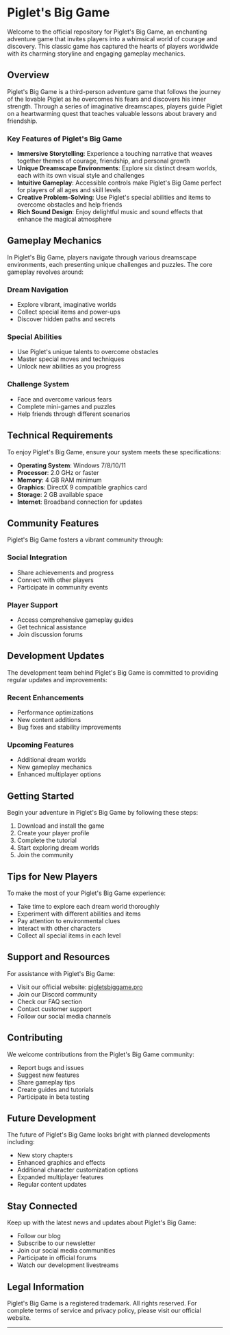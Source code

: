 # Piglet's Big Game

Welcome to the official repository for Piglet's Big Game, an enchanting adventure game that invites players into a whimsical world of courage and discovery. This classic game has captured the hearts of players worldwide with its charming storyline and engaging gameplay mechanics.

## Overview

Piglet's Big Game is a third-person adventure game that follows the journey of the lovable Piglet as he overcomes his fears and discovers his inner strength. Through a series of imaginative dreamscapes, players guide Piglet on a heartwarming quest that teaches valuable lessons about bravery and friendship.

### Key Features of Piglet's Big Game

- **Immersive Storytelling**: Experience a touching narrative that weaves together themes of courage, friendship, and personal growth
- **Unique Dreamscape Environments**: Explore six distinct dream worlds, each with its own visual style and challenges
- **Intuitive Gameplay**: Accessible controls make Piglet's Big Game perfect for players of all ages and skill levels
- **Creative Problem-Solving**: Use Piglet's special abilities and items to overcome obstacles and help friends
- **Rich Sound Design**: Enjoy delightful music and sound effects that enhance the magical atmosphere

## Gameplay Mechanics

In Piglet's Big Game, players navigate through various dreamscape environments, each presenting unique challenges and puzzles. The core gameplay revolves around:

### Dream Navigation
- Explore vibrant, imaginative worlds
- Collect special items and power-ups
- Discover hidden paths and secrets

### Special Abilities
- Use Piglet's unique talents to overcome obstacles
- Master special moves and techniques
- Unlock new abilities as you progress

### Challenge System
- Face and overcome various fears
- Complete mini-games and puzzles
- Help friends through different scenarios

## Technical Requirements

To enjoy Piglet's Big Game, ensure your system meets these specifications:

- **Operating System**: Windows 7/8/10/11
- **Processor**: 2.0 GHz or faster
- **Memory**: 4 GB RAM minimum
- **Graphics**: DirectX 9 compatible graphics card
- **Storage**: 2 GB available space
- **Internet**: Broadband connection for updates

## Community Features

Piglet's Big Game fosters a vibrant community through:

### Social Integration
- Share achievements and progress
- Connect with other players
- Participate in community events

### Player Support
- Access comprehensive gameplay guides
- Get technical assistance
- Join discussion forums

## Development Updates

The development team behind Piglet's Big Game is committed to providing regular updates and improvements:

### Recent Enhancements
- Performance optimizations
- New content additions
- Bug fixes and stability improvements

### Upcoming Features
- Additional dream worlds
- New gameplay mechanics
- Enhanced multiplayer options

## Getting Started

Begin your adventure in Piglet's Big Game by following these steps:

1. Download and install the game
2. Create your player profile
3. Complete the tutorial
4. Start exploring dream worlds
5. Join the community

## Tips for New Players

To make the most of your Piglet's Big Game experience:

- Take time to explore each dream world thoroughly
- Experiment with different abilities and items
- Pay attention to environmental clues
- Interact with other characters
- Collect all special items in each level

## Support and Resources

For assistance with Piglet's Big Game:

- Visit our official website: [pigletsbiggame.pro](https://pigletsbiggame.pro)
- Join our Discord community
- Check our FAQ section
- Contact customer support
- Follow our social media channels

## Contributing

We welcome contributions from the Piglet's Big Game community:

- Report bugs and issues
- Suggest new features
- Share gameplay tips
- Create guides and tutorials
- Participate in beta testing

## Future Development

The future of Piglet's Big Game looks bright with planned developments including:

- New story chapters
- Enhanced graphics and effects
- Additional character customization options
- Expanded multiplayer features
- Regular content updates

## Stay Connected

Keep up with the latest news and updates about Piglet's Big Game:

- Follow our blog
- Subscribe to our newsletter
- Join our social media communities
- Participate in official forums
- Watch our development livestreams

## Legal Information

Piglet's Big Game is a registered trademark. All rights reserved. For complete terms of service and privacy policy, please visit our official website.

---


